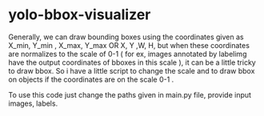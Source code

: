# yolo-bbox-visualizer
Generally, we can draw bounding boxes using the coordinates given as X_min, Y_min , X_max, Y_max   OR   X, Y ,W, H, but when these coordinates are  normalizes to the scale of 0-1 ( for ex, images annotated by labelimg have the output coordinates of bboxes in this scale ), it can be a little tricky to draw bbox. So i have a little script to change the scale and  to draw bbox on objects if the coordinates are on the scale 0-1 .

To use this code just change the paths given in main.py file, provide input images, labels.
